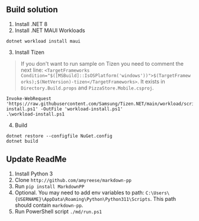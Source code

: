 ## Build solution

1. Install .NET 8
2. Install .NET MAUI Workloads
```pwsh
dotnet workload install maui
```
3. Install Tizen

> If you don't want to run sample on Tizen you need to comment the next line: `<TargetFrameworks Condition="$([MSBuild]::IsOSPlatform('windows'))">$(TargetFrameworks);$(NetVersion)-tizen</TargetFrameworks>`. It exists in `Directory.Build.props` and `PizzaStore.Mobile.csproj`.

```pwsh
Invoke-WebRequest 'https://raw.githubusercontent.com/Samsung/Tizen.NET/main/workload/scripts/workload-install.ps1' -OutFile 'workload-install.ps1'
.\workload-install.ps1
```
4. Build
```pwsh
dotnet restore --configfile NuGet.config
dotnet build
```

## Update ReadMe

1. Install Python 3
2. Clone `http://github.com/amyreese/markdown-pp`
3. Run `pip install MarkdownPP`
4. Optional. You may need to add env variables to path: `C:\Users\{USERNAME}\AppData\Roaming\Python\Python311\Scripts`. This path should contain `markdown-pp`.
5. Run PowerShell script `./md/run.ps1`